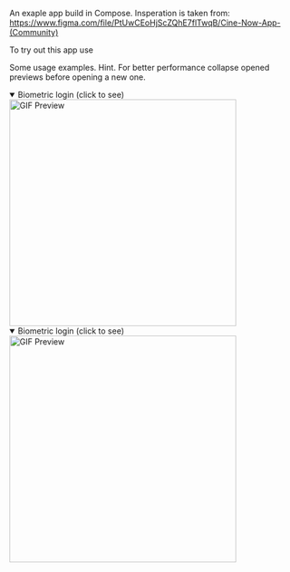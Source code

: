 An exaple app build in Compose. Insperation is taken from: https://www.figma.com/file/PtUwCEoHjScZQhE7flTwqB/Cine-Now-App-(Community)

To try out this app use 

Some usage examples. Hint. For better performance collapse opened previews before opening a new one.
<details open>
  <summary>Biometric login (click to see)</summary>
  <a>
    <img height="400" src="https://github.com/ukhanyov/CinemaDummyApp/blob/master/gif_login_biometric.gif" alt="GIF Preview"> 
  </a>
</details>
<details open>
  <summary>Biometric login (click to see)</summary>
  <a>
    <img height="400" src="https://github.com/ukhanyov/CinemaDummyApp/blob/master/gif_login_create_account.gif" alt="GIF Preview"> 
  </a>
</details>
